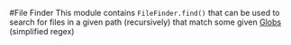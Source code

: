 #File Finder
This module contains `FileFinder.find()` that can be used to search for files in a given path (recursively) that match 
some given [Globs](https://en.wikipedia.org/wiki/Glob_(programming)) (simplified regex)